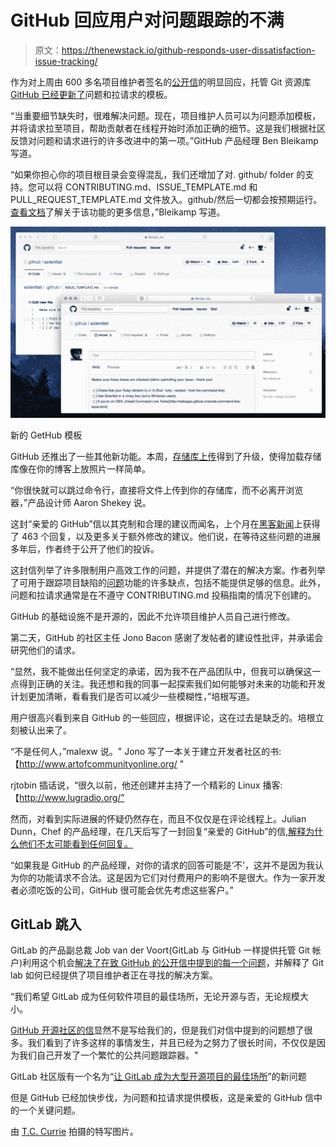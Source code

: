# GitHub 回应用户对问题跟踪的不满

> 原文：<https://thenewstack.io/github-responds-user-dissatisfaction-issue-tracking/>

作为对上周由 600 多名项目维护者签名的[公开信](https://github.com/dear-github/dear-github)的明显回应，托管 Git 资源库 [GitHub 已经更新了](https://github.com/blog/2111-issue-and-pull-request-templates)问题和拉请求的模板。

“当重要细节缺失时，很难解决问题。现在，项目维护人员可以为问题添加模板，并将请求拉至项目，帮助贡献者在线程开始时添加正确的细节。这是我们根据社区反馈对问题和请求进行的许多改进中的第一项。”GitHub 产品经理 Ben Bleikamp 写道。

“如果你担心你的项目根目录会变得混乱，我们还增加了对. github/ folder 的支持。您可以将 CONTRIBUTING.md、ISSUE_TEMPLATE.md 和 PULL_REQUEST_TEMPLATE.md 文件放入。github/然后一切都会按预期运行。[查看文档](https://help.github.com/articles/helping-people-contribute-to-your-project/)了解关于该功能的更多信息，”Bleikamp 写道。

![GetHub template](img/b7d6506a3530020c4fbe32d766115e73.png)

新的 GetHub 模板

GitHub 还推出了一些其他新功能。本周，[存储库上传](https://github.com/blog/2105-upload-files-to-your-repositories)得到了升级，使得加载存储库像在你的博客上放照片一样简单。

“你很快就可以跳过命令行，直接将文件上传到你的存储库，而不必离开浏览器，”产品设计师 Aaron Shekey 说。

这封“亲爱的 GitHub”信以其克制和合理的建议而闻名，上个月在[黑客新闻](https://news.ycombinator.com/item?id=10904671)上获得了 463 个回复，以及更多关于额外修改的建议。他们说，在等待这些问题的进展多年后，作者终于公开了他们的投诉。

这封信列举了许多限制用户高效工作的问题，并提供了潜在的解决方案。作者列举了可用于跟踪项目缺陷的[问题](https://guides.github.com/features/issues/)功能的许多缺点，包括不能提供足够的信息。此外，问题和拉请求通常是在不遵守 CONTRIBUTING.md 投稿指南的情况下创建的。

GitHub 的基础设施不是开源的，因此不允许项目维护人员自己进行修改。

第二天，GitHub 的社区主任 Jono Bacon 感谢了发帖者的建设性批评，并承诺会研究他们的请求。

“显然，我不能做出任何坚定的承诺，因为我不在产品团队中，但我可以确保这一点得到正确的关注。我还想和我的同事一起探索我们如何能够对未来的功能和开发计划更加清晰，看看我们是否可以减少一些模糊性，”培根写道。

用户很高兴看到来自 GitHub 的一些回应，根据评论，这在过去是缺乏的。培根立刻被认出来了。

“不是任何人，”malexw 说。" Jono 写了一本关于建立开发者社区的书:【http://www.artofcommunityonline.org/ "

rjtobin 插话说，“很久以前，他还创建并主持了一个精彩的 Linux 播客:【http://www.lugradio.org/”

然而，对看到实际进展的怀疑仍然存在，而且不仅仅是在评论线程上。Julian Dunn，Chef 的产品经理，在几天后写了一封回复“亲爱的 GitHub”的信[,解释为什么他们不太可能看到任何回复。](http://www.juliandunn.net/2016/01/14/dear-dear-github-from-your-local-friendly-product-person/)

“如果我是 GitHub 的产品经理，对你的请求的回答可能是‘不’，这并不是因为我认为你的功能请求不合法。这是因为它们对付费用户的影响不是很大。作为一家开发者必须吃饭的公司，GitHub 很可能会优先考虑这些客户。”

## **GitLab 跳入**

GitLab 的产品副总裁 Job van der Voort(GitLab 与 GitHub 一样提供托管 Git 帐户)利用这个机会[解决了在致 GitHub 的公开信中提到的每一个问题](https://about.gitlab.com/2016/01/15/making-gitlab-better-for-large-open-source-projects/)，并解释了 Git lab 如何已经提供了项目维护者正在寻找的解决方案。

“我们希望 GitLab 成为任何软件项目的最佳场所，无论开源与否，无论规模大小。

[GitHub 开源社区的信](https://github.com/dear-github/dear-github)显然不是写给我们的，但是我们对信中提到的问题想了很多。我们看到了许多这样的事情发生，并且已经为之努力了很长时间，不仅仅是因为我们自己开发了一个繁忙的公共问题跟踪器。"

GitLab 社区版有一个名为“[让 GitLab 成为大型开源项目的最佳场所](https://gitlab.com/gitlab-org/gitlab-ce/issues/8938)”的新问题

但是 GitHub 已经加快步伐，为问题和拉请求提供模板，这是亲爱的 GitHub 信中的一个关键问题。

由 [T.C. Currie](http://www.tccurrie.com) 拍摄的特写图片。

<svg xmlns:xlink="http://www.w3.org/1999/xlink" viewBox="0 0 68 31" version="1.1"><title>Group</title> <desc>Created with Sketch.</desc></svg>